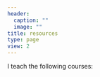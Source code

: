 ```yaml
---
header:
  caption: ""
  image: ""
title: resources
type: page
view: 2
---
```


I teach the following courses:
